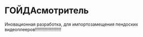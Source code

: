 # ГОЙДАсмотритель

Иновационная разработка, для импортозамещения пендоских видеоплееров!!!!!!!!!!!!!!!!!!!!!
